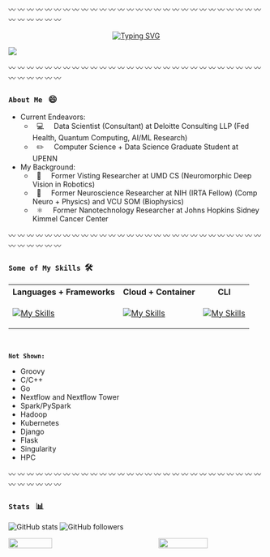 

:wavy_dash: :wavy_dash: :wavy_dash: :wavy_dash: :wavy_dash: :wavy_dash: :wavy_dash: :wavy_dash: :wavy_dash: :wavy_dash: :wavy_dash: :wavy_dash: :wavy_dash: :wavy_dash: :wavy_dash: :wavy_dash: :wavy_dash: :wavy_dash: :wavy_dash: :wavy_dash: :wavy_dash: :wavy_dash: :wavy_dash: :wavy_dash: :wavy_dash: :wavy_dash: :wavy_dash: :wavy_dash: :wavy_dash: :wavy_dash: :wavy_dash: :wavy_dash: :wavy_dash: :wavy_dash:

<p align="center">
<a href="https://github.com/ankushkgupta">
    <img src="https://readme-typing-svg.demolab.com?font=Georgia&size=18&duration=1500&pause=200&multiline=true&width=500&height=100&lines=Ankush+K.+Gupta;&#8594; Data+Scientist+(AI/ML)+and+Researcher;&#8594; AI+%7C+Computer+Vision+%7C+Quantum+Computing+%7C+Genetics;" alt="Typing SVG" />
</a>
<br/>

<p align="left">
<a href="mailto:ankushkgupta@deloitte.com">
    <img src="https://img.shields.io/badge/-Email-red?style=flat-square&logo=gmail&logoColor=white">
</a>
    
:wavy_dash: :wavy_dash: :wavy_dash: :wavy_dash: :wavy_dash: :wavy_dash: :wavy_dash: :wavy_dash: :wavy_dash: :wavy_dash: :wavy_dash: :wavy_dash: :wavy_dash: :wavy_dash: :wavy_dash: :wavy_dash: :wavy_dash: :wavy_dash: :wavy_dash: :wavy_dash: :wavy_dash: :wavy_dash: :wavy_dash: :wavy_dash: :wavy_dash: :wavy_dash: :wavy_dash: :wavy_dash: :wavy_dash: :wavy_dash: :wavy_dash: :wavy_dash: :wavy_dash: :wavy_dash:

### ```About Me``` &nbsp; :smile:
* Current Endeavors:
    * &nbsp; :computer: &nbsp;&nbsp;&nbsp; Data Scientist (Consultant) at Deloitte Consulting LLP (Fed Health, Quantum Computing, AI/ML Research)
    * &nbsp; :pencil2: &nbsp;&nbsp;&nbsp; Computer Science + Data Science Graduate Student at UPENN
* My Background:
    * &nbsp; 🤖 &nbsp;&nbsp;&nbsp; Former Visting Researcher at UMD CS (Neuromorphic Deep Vision in Robotics)
    * &nbsp; 🧠 &nbsp;&nbsp;&nbsp; Former Neuroscience Researcher at NIH (IRTA Fellow) (Comp Neuro + Physics) and VCU SOM (Biophysics)
    * &nbsp; ⚛️ &nbsp;&nbsp;&nbsp; Former Nanotechnology Researcher at Johns Hopkins Sidney Kimmel Cancer Center

:wavy_dash: :wavy_dash: :wavy_dash: :wavy_dash: :wavy_dash: :wavy_dash: :wavy_dash: :wavy_dash: :wavy_dash: :wavy_dash: :wavy_dash: :wavy_dash: :wavy_dash: :wavy_dash: :wavy_dash: :wavy_dash: :wavy_dash: :wavy_dash: :wavy_dash: :wavy_dash: :wavy_dash: :wavy_dash: :wavy_dash: :wavy_dash: :wavy_dash: :wavy_dash: :wavy_dash: :wavy_dash: :wavy_dash: :wavy_dash: :wavy_dash: :wavy_dash: :wavy_dash: :wavy_dash:

### ```Some of My Skills``` &nbsp;🛠️

<!-- <a href="https://github.com/ankushkgupta2">
    <img src="https://github-readme-stats.vercel.app/api?username=ankushkgupta2&show_icons=true&count_private=true&show_icons=true&hide_border=true&hide_title=true&card_width=300px&hide_rank=true&bg_color=00000000&theme=dracula">
</a> -->

<table>
<tr><th>Languages + Frameworks </th><th>Cloud + Container </th><th>CLI</th></tr>
<tr><td>

[![My Skills](https://skills.thijs.gg/icons?i=py,r,java,matlab,perl,mysql,scala,md,pytorch,tensorfow&theme=light&perline=5)](https://skills.thijs.gg)
</td><td>
    
[![My Skills](https://skills.thijs.gg/icons?i=azure,aws,gcp,docker&theme=light&perline=5)](https://skills.thijs.gg)
</td><td>

[![My Skills](https://skills.thijs.gg/icons?i=git,bash,powershell&theme=light&perline=3)](https://skills.thijs.gg)
    
</table>
    
<br>

**```Not Shown:```**
* Groovy
* C/C++
* Go
* Nextflow and Nextflow Tower 
* Spark/PySpark
* Hadoop
* Kubernetes
* Django
* Flask
* Singularity
* HPC


:wavy_dash: :wavy_dash: :wavy_dash: :wavy_dash: :wavy_dash: :wavy_dash: :wavy_dash: :wavy_dash: :wavy_dash: :wavy_dash: :wavy_dash: :wavy_dash: :wavy_dash: :wavy_dash: :wavy_dash: :wavy_dash: :wavy_dash: :wavy_dash: :wavy_dash: :wavy_dash: :wavy_dash: :wavy_dash: :wavy_dash: :wavy_dash: :wavy_dash: :wavy_dash: :wavy_dash: :wavy_dash: :wavy_dash: :wavy_dash: :wavy_dash: :wavy_dash: :wavy_dash: :wavy_dash:

### ```Stats``` &nbsp; :bar_chart:

![GitHub stats](https://img.shields.io/github/stars/ankushkgupta2?style=social) ![GitHub followers](https://img.shields.io/github/followers/ankushkgupta2?style=social)
    
<div style="display: flex; justify-content: space-between;">
  <img width="44%" style="padding-right: 50px;" src="https://github-readme-stats.vercel.app/api?username=ankushkgupta2&show_icons=true&theme=radical&count_private=true&include_all_commits=true&custom_title=Ankush%27s%20GitHub%20Stats" />
  <img width="46.5%" style="padding-left: 50px;" src="https://github-readme-streak-stats.herokuapp.com/?user=ankushkgupta2&theme=radical" />
</div>
